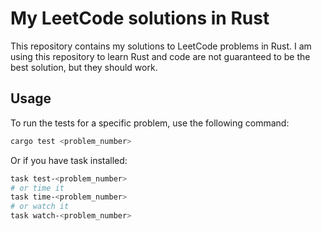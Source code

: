 # My LeetCode solutions in Rust

This repository contains my solutions to LeetCode problems in Rust. I am using this repository to learn Rust and code are not guaranteed to be the best solution, but they should work.

## Usage

To run the tests for a specific problem, use the following command:

```bash
cargo test <problem_number>
```

Or if you have task installed:

```bash
task test-<problem_number>
# or time it
task time-<problem_number>
# or watch it
task watch-<problem_number>
```
